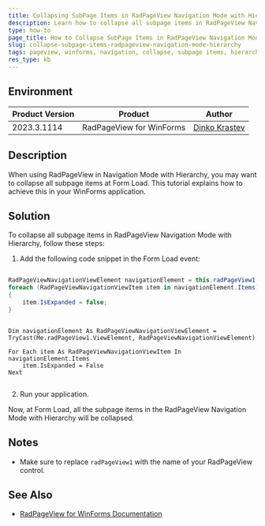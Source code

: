 ```yaml
---
title: Collapsing SubPage Items in RadPageView Navigation Mode with Hierarchy
description: Learn how to collapse all subpage items in RadPageView Navigation Mode with Hierarchy.
type: how-to
page_title: How to Collapse SubPage Items in RadPageView Navigation Mode with Hierarchy
slug: collapse-subpage-items-radpageview-navigation-mode-hierarchy
tags: pageview, winforms, navigation, collapse, subpage items, hierarchy
res_type: kb
---
```


## Environment
 
|Product Version|Product|Author|
|----|----|----|
|2023.3.1114|RadPageView for WinForms|[Dinko Krastev](https://www.telerik.com/blogs/author/dinko-krastev)|

## Description

When using RadPageView in Navigation Mode with Hierarchy, you may want to collapse all subpage items at Form Load. This tutorial explains how to achieve this in your WinForms application.

## Solution

To collapse all subpage items in RadPageView Navigation Mode with Hierarchy, follow these steps:

1. Add the following code snippet in the Form Load event:

````C#

RadPageViewNavigationViewElement navigationElement = this.radPageView1.ViewElement as RadPageViewNavigationViewElement;
foreach (RadPageViewNavigationViewItem item in navigationElement.Items)
{
    item.IsExpanded = false;
}

````
````VB.NET

Dim navigationElement As RadPageViewNavigationViewElement = TryCast(Me.radPageView1.ViewElement, RadPageViewNavigationViewElement)

For Each item As RadPageViewNavigationViewItem In navigationElement.Items
    item.IsExpanded = False
Next


````

2. Run your application.

Now, at Form Load, all the subpage items in the RadPageView Navigation Mode with Hierarchy will be collapsed.

## Notes

- Make sure to replace `radPageView1` with the name of your RadPageView control.

## See Also

- [RadPageView for WinForms Documentation](https://docs.telerik.com/devtools/winforms/controls/pageview/overview)
